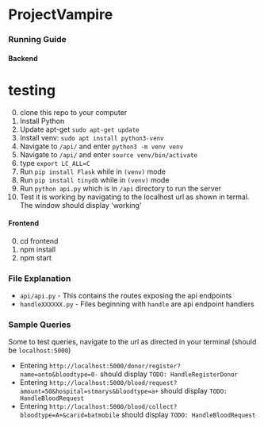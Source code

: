 # ProjectVampire

### Running Guide

#### Backend

# testing

0. clone this repo to your computer
1. Install Python
1. Update apt-get `sudo apt-get update`
1. Install venv: `sudo apt install python3-venv`
1. Navigate to `/api/` and enter `python3 -m venv venv`
1. Navigate to `/api/` and enter `source venv/bin/activate`
1. type `export LC_ALL=C`
1. Run `pip install Flask` while in `(venv)` mode
1. Run `pip install tinydb` while in `(venv)` mode
1. Run `python api.py` which is in `/api` directory to run the server
1. Test it is working by navigating to the localhost url as shown in termal. The window should display 'working'

#### Frontend

0. cd frontend
1. npm install
1. npm start

### File Explanation

- `api/api.py` - This contains the routes exposing the api endpoints
- `handleXXXXXX.py` - Files beginning with `handle` are api endpoint handlers

### Sample Queries

Some to test queries, navigate to the url as directed in your terminal (should be `localhost:5000`)

- Entering `http://localhost:5000/donor/register?name=anto&bloodtype=0-` should display `TODO: HandleRegisterDonor`
- Entering `http://localhost:5000/blood/request?amount=50&hospital=stmarys&bloodtype=a+` should display `TODO: HandleBloodRequest`
- Entering `http://localhost:5000/blood/collect?bloodtype=A+&carid=batmobile` should display `TODO: HandleBloodRequest`
